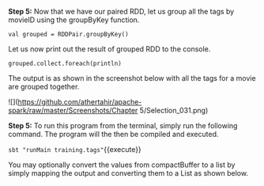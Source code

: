 **Step 5:** Now that we have our paired RDD, let us group all the tags by movieID using the groupByKey function.

```
val grouped = RDDPair.groupByKey()
```
 

Let us now print out the result of grouped RDD to the console.

```
grouped.collect.foreach(println)
```

The output is as shown in the screenshot below with all the tags for a movie are grouped together.

![](https://github.com/athertahir/apache-spark/raw/master/Screenshots/Chapter 5/Selection_031.png)

**Step 5:** To run this program from the terminal, simply run the following command. The program will the then be compiled and executed.

`sbt "runMain training.tags"`{{execute}} 
 

You may optionally convert the values from compactBuffer to a list by simply mapping the output and converting them to a List as shown below.